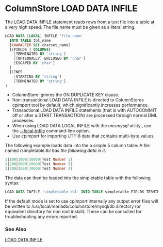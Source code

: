 # ColumnStore LOAD DATA INFILE

The LOAD DATA INFILE statement reads rows from a text file into a table at a very high speed. The file name must be given as a literal string.

```sql
LOAD DATA [LOCAL] INFILE 'file_name' 
  INTO TABLE tbl_name
  [CHARACTER SET charset_name]
  [{FIELDS | COLUMNS}
    [TERMINATED BY 'string']
    [[OPTIONALLY] ENCLOSED BY 'char']
    [ESCAPED BY 'char']
  ]
  [LINES
    [STARTING BY 'string']
    [TERMINATED BY 'string']
]
```

- ColumnStore ignores the ON DUPLICATE KEY clause.
- Non-transactional LOAD DATA INFILE is directed to ColumnStores cpimport tool by default, which significantly increases performance.
- Transactional LOAD DATA INFILE statements (that is with AUTOCOMMIT off or after a START TRANSACTION) are processed through normal DML processes.
- When using LOAD DATA LOCAL INFILE with the <em>mcsmysql</em> utility , use the [--local-infile](/kb/en/server-system-variables/#local_infile) command-line option.
- Use cpimport for importing UTF-8 data that contains multi-byte values

The following example loads data into the a simple 5 column table: A file named /simpletable.tbl<em> has the following data in it.</em>

```sql
1|100|1000|10000|Test Number 1|
2|200|2000|20000|Test Number 2|
3|300|3000|30000|Test Number 3|
```

The data can then be loaded into the simpletable table with the following syntax:

```sql
LOAD DATA INFILE 'simpletable.tbl' INTO TABLE simpletable FIELDS TERMINATED BY '|'
```

If the default mode is set to use cpimport internally any output error files will be written to /usr/local/mariadb/columnstore/mysql/db directory (or equivalent directory for non root install). These can be consulted for troubleshooting any errors reported.

### See Also

[LOAD DATA INFILE](/kb/en/load-data-infile/)